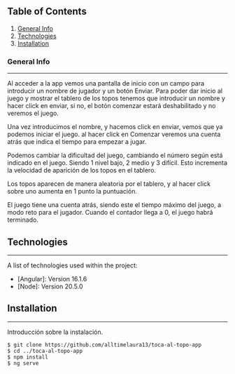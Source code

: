 ## Table of Contents
1. [General Info](#general-info)
2. [Technologies](#technologies)
3. [Installation](#installation)

### General Info
***
Al acceder a la app vemos una pantalla de inicio con un campo para introducir un nombre de jugador y un botón Enviar. Para poder dar inicio al juego y mostrar el tablero de los topos tenemos que introducir un nombre y hacer click en enviar, si no, el botón comenzar estará deshabilitado y no veremos el juego.

Una vez introducimos el nombre, y hacemos click en enviar, vemos que ya podemos iniciar el juego. al hacer click en Comenzar veremos una cuenta atrás que indica el tiempo para empezar a jugar.

Podemos cambiar la dificultad del juego, cambiando el número según está indicado en el juego. Siendo 1 nivel bajo, 2 medio y 3 difícil. Esto incrementa la velocidad de aparición de los topos en el tablero.

Los topos aparecen de manera aleatoria por el tablero, y al hacer click sobre uno aumenta en 1 punto la puntuación.

El juego tiene una cuenta atrás, siendo este el tiempo máximo del juego, a modo reto para el jugador.
Cuando el contador llega a 0, el juego habrá terminado.

## Technologies
***
A list of technologies used within the project:
* [Angular]: Version 16.1.6
* [Node]: Version  20.5.0

## Installation
***
Introducción sobre la instalación.
```
$ git clone https://github.com/alltimelaura13/toca-al-topo-app
$ cd ../toca-al-topo-app
$ npm install
$ ng serve
```
